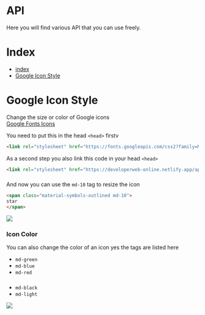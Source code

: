 # API
Here you will find various API that you can use freely.

# Index

- [index](#index)
- [Google Icon Style](#google-icon-style)

# Google Icon Style

Change the size or color of Google icons <br/> 
[Google Fonts Icons](https://fonts.google.com/icons)

You need to put this in the head `<head>` firstv 
```html
<link rel="stylesheet" href="https://fonts.googleapis.com/css2?family=Material+Symbols+Outlined:opsz,wght,FILL,GRAD@20..48,100..700,0..1,-50..200" />
```

As a second step you also link this code in your head `<head>`
```html
<link rel="stylesheet" href="https://developerweb-online.netlify.app/api/google-icon-style.css" />
```
###
And now you can use the `md-10` tag to resize the icon
```html
<span class="material-symbols-outlined md-10">
star
</span>
```

![](https://raw.githubusercontent.com/philiphoney/API/main/public/assets/img/stars.jpg)

### Icon Color
You can also change the color of an icon yes the tags are listed here
- `md-green`
- `md-blue`
- `md-red`
###
- `md-black`
- `md-light`

![](https://raw.githubusercontent.com/philiphoney/API/main/public/assets/img/stars-color.jpg)